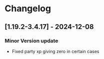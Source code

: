 # Changelog

## [1.19.2-3.4.17] - 2024-12-08
### Minor Version update
- Fixed party xp giving zero in certain cases